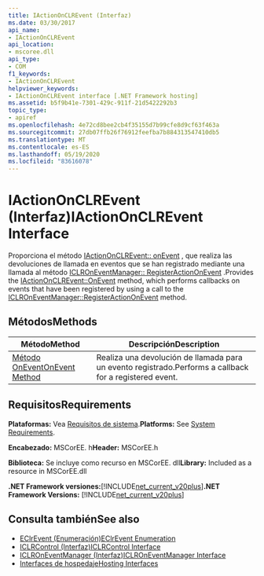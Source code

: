 ```yaml
---
title: IActionOnCLREvent (Interfaz)
ms.date: 03/30/2017
api_name:
- IActionOnCLREvent
api_location:
- mscoree.dll
api_type:
- COM
f1_keywords:
- IActionOnCLREvent
helpviewer_keywords:
- IActionOnCLREvent interface [.NET Framework hosting]
ms.assetid: b5f9b41e-7301-429c-911f-21d5422292b3
topic_type:
- apiref
ms.openlocfilehash: 4e72cd8bee2cb4f35155d7b99cfe8d9cf63f463a
ms.sourcegitcommit: 27db07ffb26f76912feefba7b884313547410db5
ms.translationtype: MT
ms.contentlocale: es-ES
ms.lasthandoff: 05/19/2020
ms.locfileid: "83616078"
---
```

# <a name="iactiononclrevent-interface"></a><span data-ttu-id="e9a35-102">IActionOnCLREvent (Interfaz)</span><span class="sxs-lookup"><span data-stu-id="e9a35-102">IActionOnCLREvent Interface</span></span>
<span data-ttu-id="e9a35-103">Proporciona el método [IActionOnCLREvent:: onEvent](../../../../docs/framework/unmanaged-api/hosting/iactiononclrevent-onevent-method.md) , que realiza las devoluciones de llamada en eventos que se han registrado mediante una llamada al método [ICLROnEventManager:: RegisterActionOnEvent](iclroneventmanager-registeractiononevent-method.md) .</span><span class="sxs-lookup"><span data-stu-id="e9a35-103">Provides the [IActionOnCLREvent::OnEvent](../../../../docs/framework/unmanaged-api/hosting/iactiononclrevent-onevent-method.md) method, which performs callbacks on events that have been registered by using a call to the [ICLROnEventManager::RegisterActionOnEvent](iclroneventmanager-registeractiononevent-method.md) method.</span></span>  
  
## <a name="methods"></a><span data-ttu-id="e9a35-104">Métodos</span><span class="sxs-lookup"><span data-stu-id="e9a35-104">Methods</span></span>  
  
|<span data-ttu-id="e9a35-105">Método</span><span class="sxs-lookup"><span data-stu-id="e9a35-105">Method</span></span>|<span data-ttu-id="e9a35-106">Descripción</span><span class="sxs-lookup"><span data-stu-id="e9a35-106">Description</span></span>|  
|------------|-----------------|  
|[<span data-ttu-id="e9a35-107">Método OnEvent</span><span class="sxs-lookup"><span data-stu-id="e9a35-107">OnEvent Method</span></span>](iactiononclrevent-onevent-method.md)|<span data-ttu-id="e9a35-108">Realiza una devolución de llamada para un evento registrado.</span><span class="sxs-lookup"><span data-stu-id="e9a35-108">Performs a callback for a registered event.</span></span>|  
  
## <a name="requirements"></a><span data-ttu-id="e9a35-109">Requisitos</span><span class="sxs-lookup"><span data-stu-id="e9a35-109">Requirements</span></span>  
 <span data-ttu-id="e9a35-110">**Plataformas:** Vea [Requisitos de sistema](../../get-started/system-requirements.md).</span><span class="sxs-lookup"><span data-stu-id="e9a35-110">**Platforms:** See [System Requirements](../../get-started/system-requirements.md).</span></span>  
  
 <span data-ttu-id="e9a35-111">**Encabezado:** MSCorEE. h</span><span class="sxs-lookup"><span data-stu-id="e9a35-111">**Header:** MSCorEE.h</span></span>  
  
 <span data-ttu-id="e9a35-112">**Biblioteca:** Se incluye como recurso en MSCorEE. dll</span><span class="sxs-lookup"><span data-stu-id="e9a35-112">**Library:** Included as a resource in MSCorEE.dll</span></span>  
  
 <span data-ttu-id="e9a35-113">**.NET Framework versiones:**[!INCLUDE[net_current_v20plus](../../../../includes/net-current-v20plus-md.md)]</span><span class="sxs-lookup"><span data-stu-id="e9a35-113">**.NET Framework Versions:** [!INCLUDE[net_current_v20plus](../../../../includes/net-current-v20plus-md.md)]</span></span>  
  
## <a name="see-also"></a><span data-ttu-id="e9a35-114">Consulta también</span><span class="sxs-lookup"><span data-stu-id="e9a35-114">See also</span></span>

- [<span data-ttu-id="e9a35-115">EClrEvent (Enumeración)</span><span class="sxs-lookup"><span data-stu-id="e9a35-115">EClrEvent Enumeration</span></span>](eclrevent-enumeration.md)
- [<span data-ttu-id="e9a35-116">ICLRControl (Interfaz)</span><span class="sxs-lookup"><span data-stu-id="e9a35-116">ICLRControl Interface</span></span>](iclrcontrol-interface.md)
- [<span data-ttu-id="e9a35-117">ICLROnEventManager (Interfaz)</span><span class="sxs-lookup"><span data-stu-id="e9a35-117">ICLROnEventManager Interface</span></span>](iclroneventmanager-interface.md)
- [<span data-ttu-id="e9a35-118">Interfaces de hospedaje</span><span class="sxs-lookup"><span data-stu-id="e9a35-118">Hosting Interfaces</span></span>](hosting-interfaces.md)
